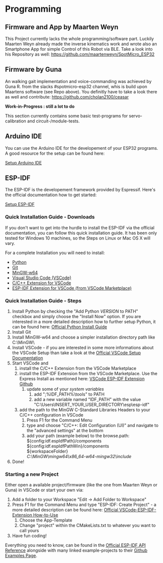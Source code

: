 ﻿# Programming #

## Firmware and App by Maarten Weyn ##

This Project currently lacks the whole programming/software part. Luckily Maarten Weyn already made the inverse kinematics work and wrote also an Smartphone App for simple Control of this Robot via BLE. Take a look into his Repository as well:
https://github.com/maartenweyn/SpotMicro_ESP32

## Firmware by Guna ##

An walking gait implementation and voice-commanding was achieved by Guna R. from the slacks #spotmicro-esp32 channel, whis is build upon Maartens software (see Repo above). You definitly have to take a look there as well and contribute:
https://github.com/cholan2100/ceasar


**Work-in-Progress : still a lot to do**

This section currently contains some basic test-programs for servo-calibration and circuit-/module-tests. 

## Arduino IDE ##

You can use the Arduino IDE for the developement of your ESP32 programs. A good resource for the setup can be found here:

[Setup Arduino IDE](https://randomnerdtutorials.com/installing-the-esp32-board-in-arduino-ide-windows-instructions/)

## ESP-IDF ##

The ESP-IDF is the developement framework provided by Espressif. Here's the official documentation how to get started:

[Setup ESP-IDF](https://docs.espressif.com/projects/esp-idf/en/latest/esp32/get-started/index.html#get-started)

### Quick Installation Guide - Downloads ###

If you don't want to get into the hurdle to install the ESP-IDF via the official documentation, you can follow this quick installation guide. It has been only tested for Windows 10 machines, so the Steps on Linux or Mac OS X will vary.

For a complete Installation you will need to install:

* [Python](https://www.python.org/downloads/)
* [Git](https://git-scm.com/download/win)
* [MinGW-w64](http://mingw-w64.org/doku.php/download/mingw-builds)
* [Visual Studio Code (VSCode)](https://code.visualstudio.com/download)
* [C/C++ Extension for VSCode](https://marketplace.visualstudio.com/items?itemName=ms-vscode.cpptools)
* [ESP-IDF Extension for VSCode (from VSCode Marketplace)](https://marketplace.visualstudio.com/items?itemName=espressif.esp-idf-extension)

### Quick Installation Guide - Steps ###

1. Install Python by checking the "Add Python _VERSION_ to PATH" checkbox and simply choose the "Install Now" option. If you are interested in a more detailed description how to further setup Python, it can be found here: [Official Python Install Guide](https://docs.python.org/3/using/windows.html)
1. Install Git
1. Install MinGW-w64 and choose a simpler installation directory path like C:\MinGW\
1. Install VSCode - if you are interested in some more informations about the VSCode Setup than take a look at the [Official VSCode Setup Documentation](https://code.visualstudio.com/docs/setup/setup-overview)
1. Start VSCode and 
	1. install the C/C++ Extension from the VSCode Marketplace
	1. install the ESP-IDF Extension from the VSCode Marketplace. Use the Express Install as mentioned here: [VSCode ESP-IDF Extension Github](https://github.com/espressif/vscode-esp-idf-extension/blob/master/docs/SETUP.md#setup-wizard)
		1. update some of your *system variables*
			1. add ";%IDF_PATH%\tools" to PATH
			1. add a new variable named "IDF_PATH" with the value "C:\Users\INSERT_YOUR_USER_DIRECTORY\esp\esp-idf"
	1. add the path to the MinGW C-Standard Libraries Headers to your C/C++ configuration in VSCode
		1. Press F1 for the Command Menu
		1. type and choose "C/C++: Edit Configuration (UI)" and navigate to the "advanced settings" at the bottom
		1. add your path (example below) to the browse.path:  
			${config:idf.espIdfPath}/components  
			${config:idf.espIdfPathWin}/components  
			${workspaceFolder}  
			*C:\MinGW\mingw64\x86_64-w64-mingw32\include*
1. Done!

### Starting a new Project ###

Either open a available project/firmware (like the one from Maarten Weyn or Guna) in VSCode or start your own via:

1. Add a folder to your Workspace "Edit -> Add Folder to Workspace"
1. Press F1 for the Command Menu and type "ESP-IDF: Create Project" - a more detailed description can be found here: [Official VSCode-ESP-IDF-Extension How-to-Use](https://github.com/espressif/vscode-esp-idf-extension#how-to-use)
	1. Choose the App-Template
	1. Change "project" within the CMakeLists.txt to whatever you want to call yours
1. Have fun coding!

Everything you need to know, can be found in the [Official ESP-IDF API Reference](https://docs.espressif.com/projects/esp-idf/en/latest/esp32/api-reference/index.html)	alongside with many linked example-projects to their [Github Examples Page](https://github.com/espressif/esp-idf/tree/master/examples).
